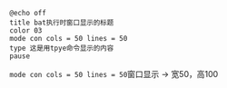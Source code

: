 ```console
@echo off
title bat执行时窗口显示的标题
color 03
mode con cols = 50 lines = 50
type 这是用tpye命令显示的内容
pause
```
`mode con cols = 50 lines = 50`窗口显示 → 宽50，高100

